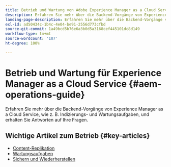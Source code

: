 ```yaml
---
title: Betrieb und Wartung von Adobe Experience Manager as a Cloud Service
description: Erfahren Sie mehr über die Backend-Vorgänge von Experience Manager as a Cloud Service, wie z. B. Indizierungs- und Wartungsaufgaben, und erhalten Sie Antworten auf Ihre Fragen.
landing-page-description: Erfahren Sie mehr über die Backend-Vorgänge von Experience Manager as a Cloud Service, wie z. B. Indizierungs- und Wartungsaufgaben, und erhalten Sie Antworten auf Ihre Fragen.
exl-id: ad50434c-1b4c-4e04-be91-2556d773cfbd
source-git-commit: 1a49bcd5b76e6a3b0d5a3168cef445101dc8d149
workflow-type: tm+mt
source-wordcount: '107'
ht-degree: 100%

---
```



# Betrieb und Wartung für Experience Manager as a Cloud Service {#aem-operations-guide}

Erfahren Sie mehr über die Backend-Vorgänge von Experience Manager as a Cloud Service, wie z. B. Indizierungs- und Wartungsaufgaben, und erhalten Sie Antworten auf Ihre Fragen.

## Wichtige Artikel zum Betrieb {#key-articles}

* [Content-Replikation](replication.md)
* [Wartungsaufgaben](maintenance.md)
* [Sichern und Wiederherstellen](backup.md)
